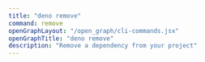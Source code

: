 ```yaml
---
title: "deno remove"
command: remove
openGraphLayout: "/open_graph/cli-commands.jsx"
openGraphTitle: "deno remove"
description: "Remove a dependency from your project"
---
```

